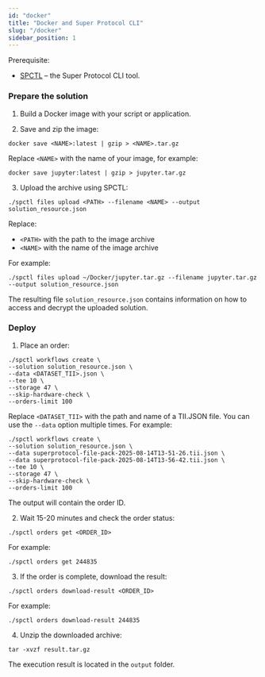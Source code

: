 ```yaml
---
id: "docker"
title: "Docker and Super Protocol CLI"
slug: "/docker"
sidebar_position: 1
---
```


Prerequisite:
- [SPCTL](https://docs.superprotocol.com/cli/) – the Super Protocol CLI tool.

### Prepare the solution

1. Build a Docker image with your script or application.

2. Save and zip the image:

```shell
docker save <NAME>:latest | gzip > <NAME>.tar.gz
```

Replace `<NAME>` with the name of your image, for example:

```shell
docker save jupyter:latest | gzip > jupyter.tar.gz
```

3. Upload the archive using SPCTL:

```shell
./spctl files upload <PATH> --filename <NAME> --output solution_resource.json
```

Replace:

* `<PATH>` with the path to the image archive
* `<NAME>` with the name of the image archive

For example:

```shell
./spctl files upload ~/Docker/jupyter.tar.gz --filename jupyter.tar.gz --output solution_resource.json
```

The resulting file `solution_resource.json` contains information on how to access and decrypt the uploaded solution.

### Deploy

1. Place an order:

```shell
./spctl workflows create \
--solution solution_resource.json \
--data <DATASET_TII>.json \
--tee 10 \
--storage 47 \
--skip-hardware-check \
--orders-limit 100
```

Replace `<DATASET_TII>` with the path and name of a TII.JSON file. You can use the `--data` option multiple times. For example:

```shell
./spctl workflows create \
--solution solution_resource.json \
--data superprotocol-file-pack-2025-08-14T13-51-26.tii.json \
--data superprotocol-file-pack-2025-08-14T13-56-42.tii.json \
--tee 10 \
--storage 47 \
--skip-hardware-check \
--orders-limit 100
```

The output will contain the order ID.

2. Wait 15-20 minutes and check the order status:

```shell
./spctl orders get <ORDER_ID>
```

For example:

```shell
./spctl orders get 244835
```

3. If the order is complete, download the result:

```shell
./spctl orders download-result <ORDER_ID>
```

For example:

```shell
./spctl orders download-result 244835
```

4. Unzip the downloaded archive:

```shell
tar -xvzf result.tar.gz
```

The execution result is located in the `output` folder.